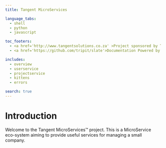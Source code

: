 ```yaml
---
title: Tangent MicroServices

language_tabs:
  - shell
  - python
  - javascript

toc_footers:
  - <a href='http://www.tangentsolutions.co.za' >Project sponsored by Tangent Solutions</a>
  - <a href='https://github.com/tripit/slate'>Documentation Powered by Slate</a>

includes:
  - overview
  - userservice
  - projectservice
  - kittens
  - errors

search: true
---
```


# Introduction

Welcome to the Tangent MicroServices&trade; project. This is a MicroService eco-system aiming to provide useful services for managing a small company. 
